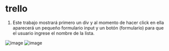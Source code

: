 # trello
1. Este trabajo mostrará primero un div y al momento de hacer click en ella aparecerá un pequeño formulario input y un botón (formulario) para que el usuario ingrese el nombre de la lista. 

![image](lista.jpg)
![image](form.jpg)